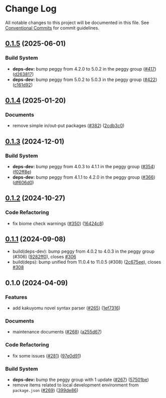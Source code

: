 # Change Log

All notable changes to this project will be documented in this file.
See [Conventional Commits](https://conventionalcommits.org) for commit guidelines.

## [0.1.5](https://github.com/RShirohara/unified-webnovel/compare/@rshirohara/rekurke-parse@0.1.4...@rshirohara/rekurke-parse@0.1.5) (2025-06-01)

### Build System

* **deps-dev:** bump peggy from 4.2.0 to 5.0.2 in the peggy group ([#417](https://github.com/RShirohara/unified-webnovel/issues/417)) ([d263817](https://github.com/RShirohara/unified-webnovel/commit/d263817eff9e1d816b8fd25a0f3f442c3b305041))
* **deps-dev:** bump peggy from 5.0.2 to 5.0.3 in the peggy group ([#422](https://github.com/RShirohara/unified-webnovel/issues/422)) ([c161d92](https://github.com/RShirohara/unified-webnovel/commit/c161d92f1adfc13c82c8b7a42ac8a03ce36c169b))

## [0.1.4](https://github.com/RShirohara/unified-webnovel/compare/@rshirohara/rekurke-parse@0.1.3...@rshirohara/rekurke-parse@0.1.4) (2025-01-20)

### Documents

* remove simple in/out-put packages  ([#382](https://github.com/RShirohara/unified-webnovel/issues/382)) ([2cdb3c0](https://github.com/RShirohara/unified-webnovel/commit/2cdb3c013a196dae581864743a3c70dd9e61026f))

## [0.1.3](https://github.com/RShirohara/unified-webnovel/compare/@rshirohara/rekurke-parse@0.1.2...@rshirohara/rekurke-parse@0.1.3) (2024-12-01)

### Build System

* **deps-dev:** bump peggy from 4.0.3 to 4.1.1 in the peggy group ([#354](https://github.com/RShirohara/unified-webnovel/issues/354)) ([f02ff8e](https://github.com/RShirohara/unified-webnovel/commit/f02ff8e9591e59f64307695f4d274f3ce91b370a))
* **deps-dev:** bump peggy from 4.1.1 to 4.2.0 in the peggy group ([#366](https://github.com/RShirohara/unified-webnovel/issues/366)) ([df606d0](https://github.com/RShirohara/unified-webnovel/commit/df606d0d73a868570d3d9a1b36c53ff1cd994d1d))

## [0.1.2](https://github.com/RShirohara/unified-webnovel/compare/@rshirohara/rekurke-parse@0.1.1...@rshirohara/rekurke-parse@0.1.2) (2024-10-27)

### Code Refactoring

* fix biome check warnings ([#350](https://github.com/RShirohara/unified-webnovel/issues/350)) ([16424c8](https://github.com/RShirohara/unified-webnovel/commit/16424c88b65ebed5e4be77bf5ba88e5d33088930))

## [0.1.1](https://github.com/RShirohara/unified-webnovel/compare/@rshirohara/rekurke-parse@0.1.0...@rshirohara/rekurke-parse@0.1.1) (2024-09-08)

* build(deps-dev): bump peggy from 4.0.2 to 4.0.3 in the peggy group (#306) ([9282ff0](https://github.com/RShirohara/unified-webnovel/commit/9282ff0)), closes [#306](https://github.com/RShirohara/unified-webnovel/issues/306)
* build(deps): bump unified from 11.0.4 to 11.0.5 (#308) ([2c675ee](https://github.com/RShirohara/unified-webnovel/commit/2c675ee)), closes [#308](https://github.com/RShirohara/unified-webnovel/issues/308)

## 0.1.0 (2024-04-09)

### Features

* add kakuyomu novel syntax parser ([#265](https://github.com/RShirohara/unified-webnovel/issues/265)) ([1ef7316](https://github.com/RShirohara/unified-webnovel/commit/1ef7316deddad604d52a59d537c691a8fcf1f4e0))

### Documents

* maintenance documents ([#268](https://github.com/RShirohara/unified-webnovel/issues/268)) ([a255d67](https://github.com/RShirohara/unified-webnovel/commit/a255d67a6bf5e94af9d5daf0d62c074bc0d6a5e3))

### Code Refactoring

* fix some issues ([#281](https://github.com/RShirohara/unified-webnovel/issues/281)) ([97e0d91](https://github.com/RShirohara/unified-webnovel/commit/97e0d9136b0e310dedad44e581ba70eea6d23e30))

### Build System

* **deps-dev:** bump the peggy group with 1 update ([#267](https://github.com/RShirohara/unified-webnovel/issues/267)) ([57501be](https://github.com/RShirohara/unified-webnovel/commit/57501be5063be504bacdcc404301756f7c63ade2))
* remove items related to local development environment from `package.json` ([#269](https://github.com/RShirohara/unified-webnovel/issues/269)) ([399de86](https://github.com/RShirohara/unified-webnovel/commit/399de869f96a624d023e574e94a83754261b03a2))
